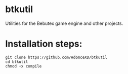 # btkutil
Utilities for the Bebutex game engine and other projects.
# Installation steps:
```
git clone https://github.com/AdomceXD/btkutil
cd btkutil
chmod +x compile
```
